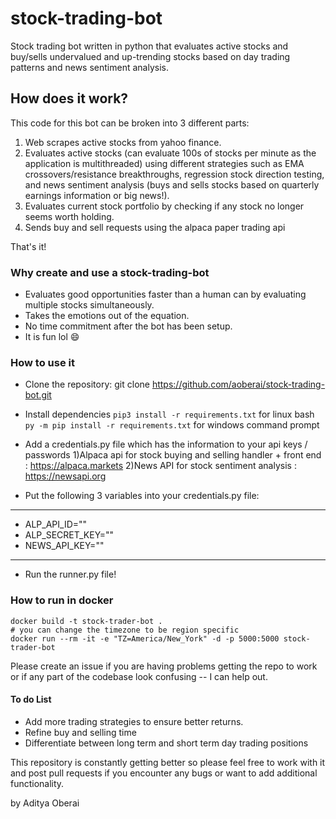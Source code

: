 # stock-trading-bot

Stock trading bot written in python that evaluates active stocks and buy/sells undervalued and up-trending stocks based on day trading patterns and news sentiment analysis.

## How does it work?

This code for this bot can be broken into 3 different parts:

1. Web scrapes active stocks from yahoo finance.
2. Evaluates active stocks (can evaluate 100s of stocks per minute as the application is multithreaded) using different strategies such as EMA crossovers/resistance breakthroughs, regression stock direction testing, and news sentiment analysis (buys and sells stocks based on quarterly earnings information or big news!).
3. Evaluates current stock portfolio by checking if any stock no longer seems worth holding.
4. Sends buy and sell requests using the alpaca paper trading api

That's it!

### Why create and use a stock-trading-bot

- Evaluates good opportunities faster than a human can by evaluating multiple stocks simultaneously.
- Takes the emotions out of the equation.
- No time commitment after the bot has been setup.
- It is fun lol :smile:

### How to use it

- Clone the repository: git clone https://github.com/aoberai/stock-trading-bot.git
- Install dependencies
  `pip3 install -r requirements.txt` for linux bash
  `py -m pip install -r requirements.txt` for windows command prompt
- Add a credentials.py file which has the information to your api keys / passwords
  1)Alpaca api for stock buying and selling handler + front end : https://alpaca.markets
  2)News API for stock sentiment analysis : https://newsapi.org

- Put the following 3 variables into your credentials.py file:

---

- ALP_API_ID=""
- ALP_SECRET_KEY=""
- NEWS_API_KEY=""

---

- Run the runner.py file!

### How to run in docker

```
docker build -t stock-trader-bot .
# you can change the timezone to be region specific
docker run --rm -it -e "TZ=America/New_York" -d -p 5000:5000 stock-trader-bot
```

Please create an issue if you are having problems getting the repo to work or if any part of the codebase look confusing -- I can help out.

#### To do List

- Add more trading strategies to ensure better returns.
- Refine buy and selling time
- Differentiate between long term and short term day trading positions

This repository is constantly getting better so please feel free to work with it and post pull requests if you encounter any bugs or want to add additional functionality. 

by Aditya Oberai
